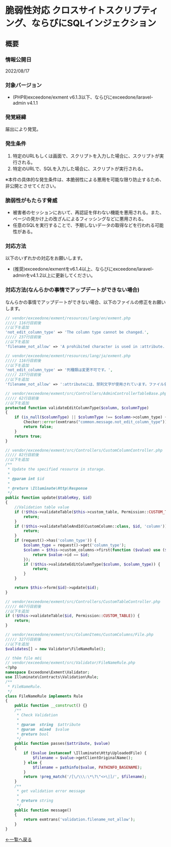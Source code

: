 # 脆弱性対応 クロスサイトスクリプティング、ならびにSQLインジェクション

## 概要

### 情報公開日
2022/08/17

### 対象バージョン
- (PHP8)exceedone/exment v6.1.3以下、ならびにexceedone/laravel-admin v4.1.1  


### 発覚経緯
届出により発覚。

### 発生条件
1. 特定のURLもしくは画面で、スクリプトを入力した場合に、スクリプトが実行される。  
1. 特定のURLで、SQLを入力した場合に、スクリプトが実行される。  

※本件の具体的な発生条件は、本脆弱性による悪用を可能な限り防止するため、非公開とさせてください。

### 脆弱性がもたらす脅威
- 被害者のセッションにおいて、再認証を伴わない機能を悪用される。また、ページの見かけ上の改ざんによるフィッシングなどに悪用される。  
- 任意のSQLを実行することで、予期しないデータの取得などを行われる可能性がある。


### 対応方法
以下のいずれかの対応をお願いします。

- (推奨)exceedone/exmentをv6.1.4以上、ならびにexceedone/laravel-adminをv4.1.2以上に更新してください。

### 対応方法(なんらかの事情でアップデートができない場合)
なんらかの事情でアップデートができない場合、以下のファイルの修正をお願いします。

``` php
// vendor/exceedone/exment/resources/lang/en/exment.php
///// 116行目前後
//以下を追加
'not_edit_column_type' => 'The column type cannot be changed.',
///// 237行目前後
//以下を追加
'filename_not_allow' => 'A prohibited character is used in :attribute. Please change the file name and try again.',
```

``` php
// vendor/exceedone/exment/resources/lang/ja/exment.php
///// 116行目前後
//以下を追加
'not_edit_column_type' => '列種類は変更不可です。',
///// 237行目前後
//以下を追加
'filename_not_allow' => ':attributeには、禁則文字が使用されています。ファイル名を変更して再度実施してください。',
```

``` php
// vendor/exceedone/exment/src/Controllers/AdminControllerTableBase.php
///// 62行目前後
//以下を追加
protected function validateEditColumnType($column, $columnType)
{
    if (is_null($columnType) || $columnType !== $column->column_type) {
        Checker::error(exmtrans("common.message.not_edit_column_type"));
        return false;
    }
    return true;
}
```

``` php
// vendor/exceedone/exment/src/Controllers/CustomColumnController.php
///// 82行目前後
//以下を追加
/**
 * Update the specified resource in storage.
 *
 * @param int $id
 *
 * @return \Illuminate\Http\Response
 */
public function update($tableKey, $id)
{   
    //Validation table value
    if (!$this->validateTable($this->custom_table, Permission::CUSTOM_TABLE)) {
        return;
    }
    if (!$this->validateTableAndId(CustomColumn::class, $id, 'column')) {
        return;
    }
    if (request()->has('column_type')) {
        $column_type = request()->get('column_type');
        $column = $this->custom_columns->first(function ($value) use ($id) {
            return $value->id == $id;
        });
        if (!$this->validateEditColumnType($column, $column_type)) {
            return;
        }
    }

    return $this->form($id)->update($id);
}
```

``` php
// vendor/exceedone/exment/src/Controllers/CustomTableController.php
///// 667行目前後
//以下を追加
if (!$this->validateTable($id, Permission::CUSTOM_TABLE)) {
    return;
}
```

``` php
// vendor/exceedone/exment/src/ColumnItems/CustomColumns/File.php
///// 327行目前後
//以下を追加
$validates[] = new Validator\FileNameRule();
```


``` php
// thêm file mới
// vendor/exceedone/exment/src/Validator/FileNameRule.php
<?php
namespace Exceedone\Exment\Validator;
use Illuminate\Contracts\Validation\Rule;
/**
 * FileNameRule.
 */
class FileNameRule implements Rule
{
    public function __construct() {}
    /**
     * Check Validation
     *
     * @param  string  $attribute
     * @param  mixed  $value
     * @return bool
     */
    public function passes($attribute, $value)
    {
        if ($value instanceof \Illuminate\Http\UploadedFile) {
            $filename = $value->getClientOriginalName();
        } else {
            $filename = pathinfo($value, PATHINFO_BASENAME);
        }
        return !preg_match('/[\/\\\:\*\?\"<>\|]/', $filename);
    }
    /**
     * get validation error message
     *
     * @return string
     */
    public function message()
    {
        return exmtrans('validation.filename_not_allow');
    }
}
```


  
[←一覧へ戻る](/ja/patch_weakness)
